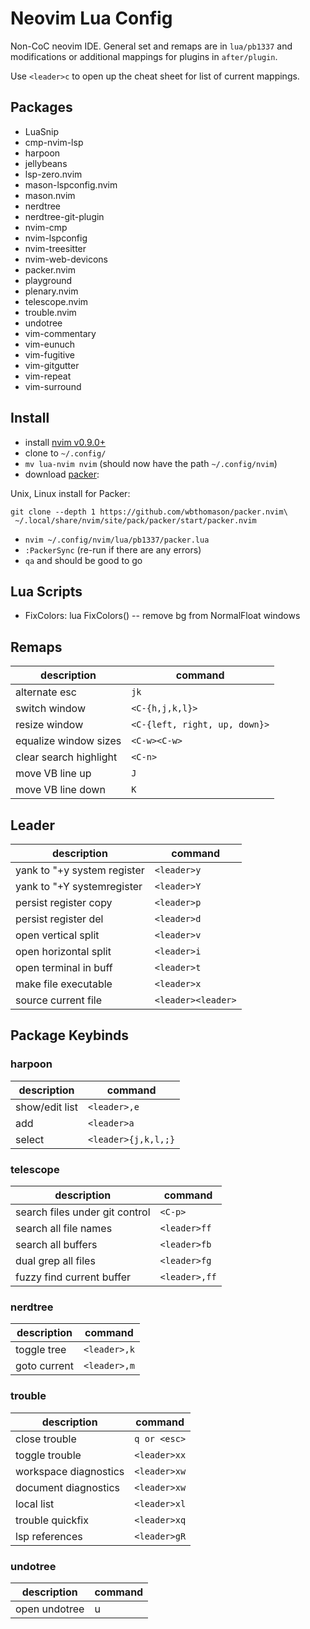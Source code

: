 # Neovim Lua Config

Non-CoC neovim IDE. General set and remaps are in `lua/pb1337` and
modifications or additional mappings for plugins in `after/plugin`.

Use `<leader>c` to open up the cheat sheet for list of current mappings.

## Packages
 - LuaSnip
 - cmp-nvim-lsp
 - harpoon
 - jellybeans
 - lsp-zero.nvim
 - mason-lspconfig.nvim
 - mason.nvim
 - nerdtree
 - nerdtree-git-plugin
 - nvim-cmp
 - nvim-lspconfig
 - nvim-treesitter
 - nvim-web-devicons
 - packer.nvim
 - playground
 - plenary.nvim
 - telescope.nvim
 - trouble.nvim
 - undotree
 - vim-commentary
 - vim-eunuch
 - vim-fugitive
 - vim-gitgutter
 - vim-repeat
 - vim-surround

## Install

- install [nvim v0.9.0+](https://github.com/neovim/neovim/wiki/Installing-Neovim)
- clone to `~/.config/`
- `mv lua-nvim nvim` (should now have the path `~/.config/nvim`)
- download [packer](https://github.com/wbthomason/packer.nvim):

Unix, Linux install for Packer:
```
git clone --depth 1 https://github.com/wbthomason/packer.nvim\
 ~/.local/share/nvim/site/pack/packer/start/packer.nvim
```

- `nvim ~/.config/nvim/lua/pb1337/packer.lua`
- `:PackerSync` (re-run if there are any errors)
- `qa` and should be good to go

## Lua Scripts

- FixColors: lua FixColors() -- remove bg from NormalFloat windows

## Remaps

| description | command |
|-------------|---------|
|alternate esc|`jk`|
|switch window|`<C-{h,j,k,l}>`|
|resize window|`<C-{left, right, up, down}>`|
|equalize window sizes| `<C-w><C-w>`|
|clear search highlight|`<C-n>`|
|move VB line up|`J`|
|move VB line down|`K`|

## Leader

| description | command |
|-------------|---------|
|yank to "+y system register|`<leader>y`|
|yank to "+Y  systemregister|`<leader>Y`|
|persist register copy|`<leader>p`|
|persist register del|`<leader>d`|
|open vertical split|`<leader>v`|
|open horizontal split|`<leader>i`|
|open terminal in buff|`<leader>t`|
|make file executable|`<leader>x`|
|source current file|`<leader><leader>`|

## Package Keybinds

### harpoon

| description | command |
|-------------|---------|
|show/edit list|`<leader>,e`|
|add|`<leader>a`|
|select|`<leader>{j,k,l,;}`|

### telescope

| description | command |
|-------------|---------|
|search files under git control|`<C-p>`|
|search all file names|`<leader>ff`|
|search all buffers|`<leader>fb`|
|dual grep all files|`<leader>fg`|
|fuzzy find current buffer|`<leader>,ff`|

### nerdtree

| description | command |
|-------------|---------|
|toggle tree|`<leader>,k`|
|goto current|`<leader>,m`|

### trouble

| description | command |
|-------------|---------|
|close trouble|`q or <esc>`|
|toggle trouble|`<leader>xx`|
|workspace diagnostics|`<leader>xw`|
|document diagnostics|`<leader>xw`|
|local list|`<leader>xl`|
|trouble quickfix|`<leader>xq`|
|lsp references|`<leader>gR`|

### undotree

| description | command |
|-------------|---------|
|open undotree|<leader>u|

